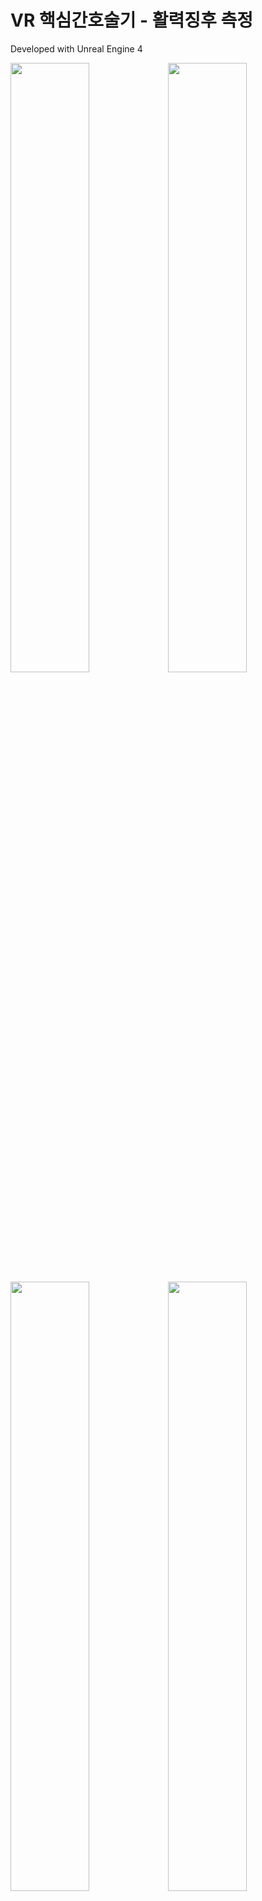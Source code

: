 # VR 핵심간호술기 - 활력징후 측정

Developed with Unreal Engine 4

<img src="https://user-images.githubusercontent.com/92451281/210622522-cccd7b54-b6f9-48bd-baec-6d220ca730af.png" width="50%" height="50%"><img src="https://user-images.githubusercontent.com/92451281/210622578-05b40ed3-a9c0-4d29-9b78-d26f060a1090.png" width="50%" height="50%"><img src="https://user-images.githubusercontent.com/92451281/210623235-719727c4-c0f7-4ea8-968b-5780c11f2305.png" width="50%" height="50%"><img src="https://user-images.githubusercontent.com/92451281/210622627-49b02977-1b3d-4ddc-92b5-f03b26bc2777.png" width="50%" height="50%"><img src="https://user-images.githubusercontent.com/92451281/210623368-7623bbb4-ab4b-4fe2-b00d-3b2204798df0.png" width="50%" height="50%"><img src="https://user-images.githubusercontent.com/92451281/210622711-19251e30-5fe8-4365-89b4-10a7feeb4c4c.png" width="50%" height="50%"><img src="https://user-images.githubusercontent.com/92451281/210622736-e715480e-01a9-4bc1-8e13-a7a882d9e99b.png" width="50%" height="50%"><img src="https://user-images.githubusercontent.com/92451281/210622783-162eb701-f49b-44b0-bf23-01a0d111b406.png" width="50%" height="50%">

### [시연동영상](https://youtu.be/kEmZCWIJWR0)
---
<핵심간호술기란?>   
한국간호교육평가원에서 제시한 간호사 직무수행 중 빈도와 중요도가 높은 간호술로서 간호사 양성 교육과정 중에 필수적으로 학습되고 성취되어야 할 기술을 의미합니다.

<활력징후 측정>   
핵심기본간호술 평가항목 중 활력징후 측정 컨텐츠를 Unreal Engine 4 로 개발하였습니다.   
Oculus Quest2를 사용하여 VR 컨텐츠로 학습할 수 있습니다.
